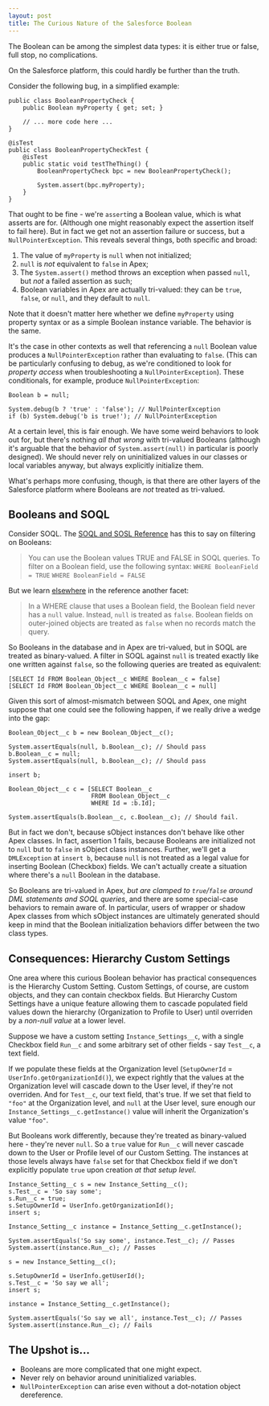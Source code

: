 ```yaml
---
layout: post
title: The Curious Nature of the Salesforce Boolean
---
```


The Boolean can be among the simplest data types: it is either true or false, full stop, no complications.

On the Salesforce platform, this could hardly be further than the truth.

Consider the following bug, in a simplified example:

    public class BooleanPropertyCheck {
        public Boolean myProperty { get; set; }

        // ... more code here ...
    }

    @isTest
    public class BooleanPropertyCheckTest {
        @isTest
        public static void testTheThing() {
            BooleanPropertyCheck bpc = new BooleanPropertyCheck();

            System.assert(bpc.myProperty);
        }
    }

That ought to be fine - we're `assert`ing a Boolean value, which is what asserts are for. (Although one might reasonably expect the assertion itself to fail here). But in fact we get not an assertion failure or success, but a `NullPointerException`. This reveals several things, both specific and broad:

  1. The value of `myProperty` is `null` when not initialized;
  1. `null` is *not* equivalent to `false` in Apex;
  1. The `System.assert()` method throws an exception when passed `null`, but *not* a failed assertion as such;
  1. Boolean variables in Apex are actually tri-valued: they can be `true`, `false`, or `null`, and they default to `null`.

Note that it doesn't matter here whether we define `myProperty` using property syntax or as a simple Boolean instance variable. The behavior is the same.

It's the case in other contexts as well that referencing a `null` Boolean value produces a `NullPointerException` rather than evaluating to `false`. (This can be particularly confusing to debug, as we're conditioned to look for *property access* when troubleshooting a `NullPointerException`). These conditionals, for example, produce `NullPointerException`:

    Boolean b = null;

    System.debug(b ? 'true' : 'false'); // NullPointerException
    if (b) System.debug('b is true!'); // NullPointerException

At a certain level, this is fair enough. We have some weird behaviors to look out for, but there's nothing *all that wrong* with tri-valued Booleans (although it's arguable that the behavior of `System.assert(null)` in particular is poorly designed). We should never rely on uninitialized values in our classes or local variables anyway, but always explicitly initialize them. 

What's perhaps more confusing, though, is that there are other layers of the Salesforce platform where Booleans are *not* treated as tri-valued.

## Booleans and SOQL

Consider SOQL. The [SOQL and SOSL Reference](https://developer.salesforce.com/docs/atlas.en-us.soql_sosl.meta/soql_sosl/sforce_api_calls_soql_filtering_on_booleans.htm) has this to say on filtering on Booleans:

> You can use the Boolean values TRUE and FALSE in SOQL queries.
> To filter on a Boolean field, use the following syntax:
> `WHERE BooleanField = TRUE`
> `WHERE BooleanField = FALSE`

But we learn [elsewhere](https://developer.salesforce.com/docs/atlas.en-us.soql_sosl.meta/soql_sosl/sforce_api_calls_soql_relationships_lookup.htm) in the reference another facet:

> In a WHERE clause that uses a Boolean field, the Boolean field never has a `null` value. Instead, `null` is treated as `false`. Boolean fields on outer-joined objects are treated as `false` when no records match the query.

So Booleans in the database and in Apex are tri-valued, but in SOQL are treated as binary-valued. A filter in SOQL against `null` is treated exactly like one written against `false`, so the following queries are treated as equivalent:

    [SELECT Id FROM Boolean_Object__c WHERE Boolean__c = false]
    [SELECT Id FROM Boolean_Object__c WHERE Boolean__c = null]

Given this sort of almost-mismatch between SOQL and Apex, one might suppose that one could see the following happen, if we really drive a wedge into the gap:

    Boolean_Object__c b = new Boolean_Object__c();

    System.assertEquals(null, b.Boolean__c); // Should pass
    b.Boolean__c = null;
    System.assertEquals(null, b.Boolean__c); // Should pass

    insert b;

    Boolean_Object__c c = [SELECT Boolean__c 
                           FROM Boolean_Object__c
                           WHERE Id = :b.Id];

    System.assertEquals(b.Boolean__c, c.Boolean__c); // Should fail.

But in fact we don't, because sObject instances don't behave like other Apex classes. In fact, assertion 1 fails, because Booleans are initialized not to `null` but to `false` in sObject class instances. Further, we'll get a `DMLException` at `insert b`, because `null` is not treated as a legal value for inserting Boolean (Checkbox) fields. We can't actually create a situation where there's a `null` Boolean in the database.

So Booleans are tri-valued in Apex, *but are clamped to `true`/`false` around DML statements and SOQL queries*, and there are some special-case behaviors to remain aware of. In particular, users of wrapper or shadow Apex classes from which sObject instances are ultimately generated should keep in mind that the Boolean initialization behaviors differ between the two class types.

## Consequences: Hierarchy Custom Settings

One area where this curious Boolean behavior has practical consequences is the Hierarchy Custom Setting. Custom Settings, of course, are custom objects, and they can contain checkbox fields. But Hierarchy Custom Settings have a unique feature allowing them to cascade populated field values down the hierarchy (Organization to Profile to User) until overriden by a *non-null value* at a lower level.

Suppose we have a custom setting `Instance_Settings__c`, with a single Checkbox field `Run__c` and some arbitrary set of other fields - say `Test__c`, a text field.

If we populate these fields at the Organization level (`SetupOwnerId` = `UserInfo.getOrganizationId()`), we expect rightly that the values at the Organization level will cascade down to the User level, if they're not overriden. And for `Test__c`, our text field, that's true. If we set that field to `"foo"` at the Organization level, and `null` at the User level, sure enough our `Instance_Settings__c.getInstance()` value will inherit the Organization's value `"foo"`. 

But Booleans work differently, because they're treated as binary-valued here - they're never `null`. So a `true` value for `Run__c` will never cascade down to the User or Profile level of our Custom Setting. The instances at those levels always have `false` set for that Checkbox field if we don't explicitly populate `true` upon creation *at that setup level*.

    Instance_Setting__c s = new Instance_Setting__c();
    s.Test__c = 'So say some';
    s.Run__c = true;
    s.SetupOwnerId = UserInfo.getOrganizationId();
    insert s;

    Instance_Setting__c instance = Instance_Setting__c.getInstance();

    System.assertEquals('So say some', instance.Test__c); // Passes
    System.assert(instance.Run__c); // Passes

    s = new Instance_Setting__c();

    s.SetupOwnerId = UserInfo.getUserId();
    s.Test__c = 'So say we all';
    insert s;

    instance = Instance_Setting__c.getInstance();

    System.assertEquals('So say we all', instance.Test__c); // Passes
    System.assert(instance.Run__c); // Fails

## The Upshot is...

 - Booleans are more complicated that one might expect. 
 - Never rely on behavior around uninitialized variables.
 - `NullPointerException` can arise even without a dot-notation object dereference.